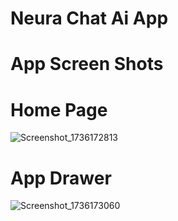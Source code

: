 # Neura Chat Ai App

# App Screen Shots


# Home Page
![Screenshot_1736172813](https://github.com/user-attachments/assets/c43eee80-223d-45c2-b10a-e7eec42923f5)
# App Drawer
![Screenshot_1736173060](https://github.com/user-attachments/assets/45080341-cca1-4a9b-ad1f-968d691f05eb)
